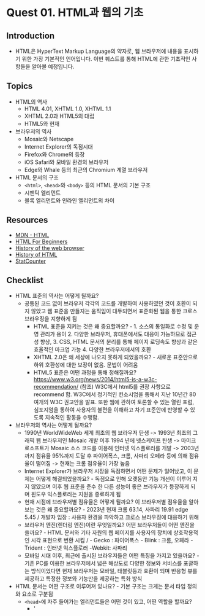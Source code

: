 # Quest 01. HTML과 웹의 기초

## Introduction
* HTML은 HyperText Markup Language의 약자로, 웹 브라우저에 내용을 표시하기 위한 가장 기본적인 언어입니다. 이번 퀘스트를 통해 HTML에 관한 기초적인 사항들을 알아볼 예정입니다.

## Topics
* HTML의 역사
  * HTML 4.01, XHTML 1.0, XHTML 1.1
  * XHTML 2.0과 HTML5의 대립
  * HTML5와 현재
* 브라우저의 역사
  * Mosaic와 Netscape
  * Internet Explorer의 독점시대
  * Firefox와 Chrome의 등장
  * iOS Safari와 모바일 환경의 브라우저
  * Edge와 Whale 등의 최근의 Chromium 계열 브라우저
* HTML 문서의 구조
  * `<html>`, `<head>`와 `<body>` 등의 HTML 문서의 기본 구조
  * 시맨틱 엘리먼트
  * 블록 엘리먼트와 인라인 엘리먼트의 차이

## Resources
* [MDN - HTML](https://developer.mozilla.org/ko/docs/Web/HTML)
* [HTML For Beginners](https://html.com/)
* [History of the web browser](https://en.wikipedia.org/wiki/History_of_the_web_browser)
* [History of HTML](https://en.wikipedia.org/wiki/HTML)
* [StatCounter](https://gs.statcounter.com/)

## Checklist
* HTML 표준의 역사는 어떻게 될까요? 
  - 공통된 코드 없이 브라우저 각각의 코드를 개발하여 사용하였던 것이 호환이 되지 않았고 웹 표준을 만들자는 움직임이 대두되면서 표준화된 웹을 통한 크로스 브라우징을 지향하게 됨
    * HTML 표준을 지키는 것은 왜 중요할까요? - 1. 소스의 통일화로 수정 및 운영 관리가 용이 2. 다양한 브라우저, 휴대폰에서도 대응이 가능하므로 접근성 향상, 3. CSS, HTML 문서의 분리를 통해 페이지 로딩속도 향상과 같은 효율적인 마크업 가능 4. 다양한 브라우저에서의 호환
    * XHTML 2.0은 왜 세상에 나오지 못하게 되었을까요? - 새로운 표준안으로 하위 호환성에 대한 보장이 없음. 문법이 어려움
    * HTML5 표준은 어떤 과정을 통해 정해질까요? https://www.w3.org/news/2014/html5-is-a-w3c-recommendation/ (참조)  W3C에서 html5를 권장 사항으로 recommend 함. W3C에서 정기적인 컨소시엄을 통해서 지난 10년간 80여개의 W3C 권고안을 발표. 또한 웹에 관하여 토론할 수 있는 열린 포럼, 심포지엄을 통하여 사용자의 불편을 이해하고 차기 표준안에 반영할 수 있도록 지속적인 활동을 수행함.
* 브라우저의 역사는 어떻게 될까요?
  -  1990년 WorldWideWeb 세계 최초의 웹 브라우저 탄생 
  -> 1993년 최초의 그래픽 웹 브라우저인 Mosaic 개발 이후 1994 년에 넷스케이프 탄생 
  -> 마이크로소프트가 Mosaic 소스 코드를 이용해 인터넷 익스플로러를 개발 
  -> 2003년까지 점유율 95%까지 도달 후 파이어폭스, 크롬, 사파리 오페라 등에 의해 점유율이 떨어짐 
  -> 현재는 크롬 점유율이 가장 높음 
    * Internet Explorer가 브라우저 시장을 독점하면서 어떤 문제가 일어났고, 이 문제는 어떻게 해결되었을까요? - 독점으로 인해 오랫동안 기능 개선이 이루어 지지 않았으며 이후 웹 표준을 준수 한 다른 성능이 좋은 브라우저가 등장하게 되며 윈도우 익스플로러는 지원을 종료하게 됨 
    * 현재 시점에 브라우저별 점유율은 어떻게 될까요? 이 브라우저별 점유율을 알아보는 것은 왜 중요할까요? - 2023년 현재 크롬 63.14, 사파리 19.91 edge 5.45 / 개발자 입장 : 사용자 환경을 파악하고 크로스 브라우징에 대응하기 위해 
    * 브라우저 엔진(렌더링 엔진)이란 무엇일까요? 어떤 브라우저들이 어떤 엔진을 쓸까요? - HTML 문서와 기타 자원의 웹 페이지를 사용자의 장치에 상호작용적인 시각 표현으로 변환 시킴 / - Gecko : 파이어폭스 - Blink : 크롬, 오페라 -Trident : 인터넷 익스플로러 -Webkit: 사파리
    * 모바일 시대 이후, 최근에 출시된 브라우저들은 어떤 특징을 가지고 있을까요? - 기존 PC를 이용한 브라우저에서 넓은 해상도로 다양한 정보와 서비스를 포괄하는 방식이었다면 현재 브라우저는 모바일, 태블릿등과 호환이 되며 반응형 뷰를 제공하고 특정한 정보와 기능만을 제공하는 특화 방식 
* HTML 문서는 어떤 구조로 이루어져 있나요? - 기본 구조는 크게는 문서 타입 정의와 <html> 요소로 구분됨 
  * `<head>`에 자주 들어가는 엘리먼트들은 어떤 것이 있고, 어떤 역할을 할까요? 
    - '<title>' : 해당 문서의 타이틀을 지정
    - '<style>' : 각 요소의 스타일을 지정
    - '<link>' : 파비콘 및 css 파일 불러오기
    - '<script>': 클라이언트 사이드 스크립트를 해당 문서에 불러옴
  * 시맨틱 태그는 무엇일까요? - 포함된 콘텐츠의 특정 의미를 정의하고 목적을 갖는 태그.태그에 의미를 부여함으로써 웹사이트의 구조를 파악하기 쉽도록 도와주기 위해 만들어진 것.
    * 시맨틱 엘리먼트를 사용하면 어떤 점이 좋을까요? 
     -1. 접근성 향상 : 웹페이지의 다양한 섹션을 명확하게 정의하고 웹 전체의 일관성을 유지함으로써 사용자 경험과 만족도 또한 향상
     -2. 검색엔진최적화 향상 :  관련 키워드와 문구에 대해 웹페이지를 최적화하는 데 도움이 되며, 이를 통해 검색결과 상에서 웹 사이트 노출 순위를 높이고 더 많은 트래픽을 유도
     -3. 가독성 향상 : 시맨틱 태그는 콘텐츠의 명확하고 일관된 흐름과 구조를 만드는데 도움
    * `<section>`과 `<div>`, `<header>`, `<footer>`, `<article>` 엘리먼트의 차이점은 무엇인가요?
    - '<section>' : 제목별로 나눌 수 있는 문서의 콘텐츠 영역을 구성하는 요소
    - '<div>': HTML 문서에서 특정 부분을 분할을 하거나 섹션을 나눔
    - '<header>' :사이트의 머리부분에 사용
    - '<footer>' :사이트의 바닥부분, 주로 연락처나 제작자 정보등을 기술하는 부분
    - '<article>' :개별 콘텐츠를 나타내는 요소
  * 블록 레벨 엘리먼트와 인라인 엘리먼트는 어떤 차이가 있을까요?
    -블록레벨 엘리먼트는 태그를 사용해 요소를 삽입했을 때 혼자 한 줄을 차지하는 요소 / 인라인 레벨요소는 줄을 차지 하지 않는 요소 나머지 공간에는 다른 요소가 올 수 있음

## Quest
* [이 화면](screen.png)의 정보를 HTML 문서로 표현해 보세요. 다만 CSS를 전혀 사용하지 않고, 문서의 구조가 어떻게 되어 있는지를 파악하여 구현해 보세요.
  * [CSS Naked Day](https://css-naked-day.github.io/)는 매년 4월 9일에 CSS 없는 웹 페이지를 공개하여 내용과 마크업에 집중한 HTML 구조의 중요성을 강조하는 행사입니다.
* 폴더에 있는 `skeleton.html` 파일을 바탕으로 작업해 보시면 됩니다.
  * 화면을 구성하는 큰 요소들을 어떻게 처리하면 좋을까요?
  * HTML 문서상에서 같은 층위에 비슷한 요소들이 반복될 때는 어떤 식으로 처리하는 것이 좋을까요?

## Advanced
* XML은 어떤 표준일까요? 어떤 식으로 발전해 왔을까요? - XML은 HTML과 매우 비슷한 문자 기반의 마크업 언어(text-based markup language)이며 사람과 기계가 동시에 읽기 편한 구조로 되어있음. 1998년에 w3c 표준 권고안에 포함됨
* YML, Markdown 등 다른 마크업 언어들은 어떤 특징을 가지고 있고, 어떤 용도로 쓰일까요?
